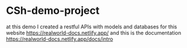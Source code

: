 # CSh-demo-project
at this demo I created a restful APIs with models and databases for this website 
https://realworld-docs.netlify.app/
and this is the documentation 
https://realworld-docs.netlify.app/docs/intro
